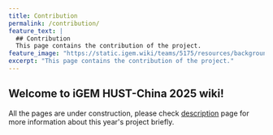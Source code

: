 ```yaml
---
title: Contribution
permalink: /contribution/
feature_text: |
  ## Contribution
  This page contains the contribution of the project.
feature_image: "https://static.igem.wiki/teams/5175/resources/background/bg-contribution.jpg"
excerpt: "This page contains the contribution of the project."
---
```


## Welcome to iGEM HUST-China 2025 wiki!

All the pages are under construction, please check [description](description) page for more information about this year's project briefly.
